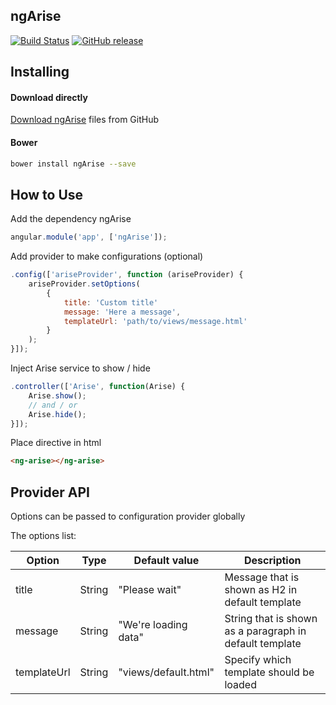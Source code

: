 ## ngArise
[![Build Status](https://travis-ci.org/rickerd/ngArise.svg?branch=master)](https://travis-ci.org/rickerd/ngArise)
[![GitHub release](https://img.shields.io/github/release/rickerd/ngarise.svg)](https://github.com/rickerd/ngArise)


## Installing

#### Download directly
[Download ngArise](https://github.com/rickerd/ngarise/archive/master.zip) files from GitHub

#### Bower
```bash
bower install ngArise --save
```

## How to Use

Add the dependency ngArise
```javascript
angular.module('app', ['ngArise']);
```

Add provider to make configurations (optional)
```javascript
.config(['ariseProvider', function (ariseProvider) {
    ariseProvider.setOptions(
        {
            title: 'Custom title'
            message: 'Here a message',
            templateUrl: 'path/to/views/message.html'
        }
    );
}]);
```

Inject Arise service to show / hide
```javascript
.controller(['Arise', function(Arise) {
    Arise.show();
    // and / or
    Arise.hide();
}]);
```

Place directive in html
``` html
<ng-arise></ng-arise>
```

## Provider API

Options can be passed to configuration provider globally

The options list:

|       Option      |                 Type                |         Default value          |                   Description                           |
| ----------------- | ----------------------------------- | ------------------------------ | ------------------------------------------------------- |
| title             | String                              | "Please wait"                  | Message that is shown as H2 in default template         |
| message           | String                              | "We're loading data"           | String that is shown as a paragraph in default template |
| templateUrl       | String                              | "views/default.html"           | Specify which template should be loaded                 |
